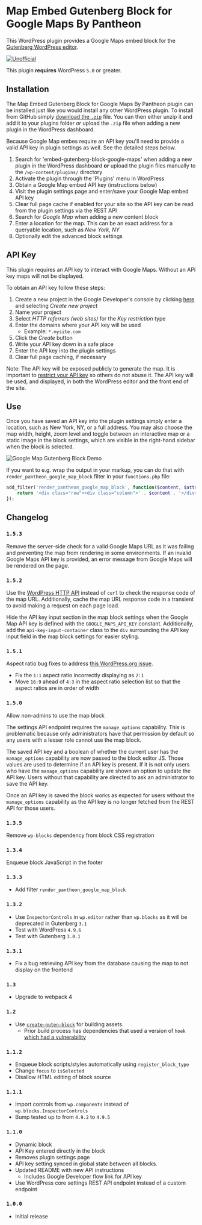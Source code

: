 # Map Embed Gutenberg Block for Google Maps By Pantheon
This WordPress plugin provides a Google Maps embed block for the [Gutenberg WordPress editor](https://github.com/WordPress/gutenberg).

[![Unofficial](https://img.shields.io/badge/Pantheon-Unofficial-yellow?logo=pantheon&color=FFDC28)](https://pantheon.io/docs/oss-support-levels#unofficial)

This plugin **requires** WordPress `5.0` or greater.

## Installation
The Map Embed Gutenberg Block for Google Maps By Pantheon plugin can be installed just like you would install any other WordPress plugin. To install from GitHub simply [download the `.zip`](https://github.com/pantheon-systems/google-map-gutenberg-block/archive/master.zip) file. You can then either unzip it and add it to your plugins folder _or_ upload the `.zip` file when adding a new plugin in the WordPress dashboard.

Because Google Map embes require an API key you'll need to provide a valid API key in plugin settings as well. See the detailed steps below.

1. Search for 'embed-gutenberg-block-google-maps' when adding a new plugin in the WordPress dashboard **or** upload the plugin files manually to the `/wp-content/plugins/` directory
1. Activate the plugin through the 'Plugins' menu in WordPress
1. Obtain a Google Map embed API key (instructions below)
1. Visit the plugin settings page and enter/save your Google Map embed API key
1. Clear full page cache if enabled for your site so the API key can be read from the plugin settings via the REST API
1. Search for _Google Map_ when adding a new content block
1. Enter a location for the map. This can be an exact address for a queryable location, such as _New York, NY_
1. Optionally edit the advanced block settings

## API Key
This plugin requires an API key to interact with Google Maps. Without an API key maps will not be displayed.

To obtain an API key follow these steps:
1. Create a new project in the Google Developer's console by clicking [here](https://console.developers.google.com/flows/enableapi?apiid=maps_backend,static_maps_backend,maps_embed_backend&keyType=CLIENT_SIDE&reusekey=true) and selecting _Create new project_
1. Name your project
1. Select _HTTP referrers (web sites)_  for the _Key restriction_ type
1. Enter the domains where your API key will be used
    - Example: `*.mysite.com`
1. Click the _Create_ button
1. Write your API key down in a safe place
1. Enter the API key into the plugin settings
1. Clear full page caching, if necessary

Note: The API key will be exposed publicly to generate the map. It is important to [restrict your API key](https://developers.google.com/maps/documentation/embed/get-api-key#key-restrictions) so others do not abuse it. The API key will be used, and displayed, in both the WordPress editor and the front end of the site.

## Use
Once you have saved an API key into the plugin settings simply enter a location, such as New York, NY, or a full address. You may also choose the map width, height, zoom level and toggle between an interactive map or a static image in the block settings, which are visible in the right-hand sidebar when the block is selected.

![Google Map Gutenberg Block Demo](./assets/images/screenshot-1.gif)

If you want to e.g. wrap the output in your markup, you can do that with `render_pantheon_google_map_block` filter in your `functions.php` file:

```php
add_filter('render_pantheon_google_map_block', function($content, $attributes) {
    return '<div class="row"><div class="column">' . $content . '</div></div>';
});
```

## Changelog

### `1.5.3`
Remove the server-side check for a valid Google Maps URL as it was failing and preventing the map from rendering in some environments. If an invalid Google Maps API key is provided, an error message from Google Maps will be rendered on the page.

### `1.5.2`
Use the [WordPress HTTP API](https://developer.wordpress.org/plugins/http-api/) instead of `curl` to check the response code of the map URL. Additionally, cache the map URL response code in a transient to avoid making a request on each page load.

Hide the API key input section in the map block settings when the Google Map API key is defined with the `GOOGLE_MAPS_API_KEY` constant. Additionally, add the `api-key-input-container` class to the `div` surrounding the API key input field in the map block settings for easier styling.

### `1.5.1`
Aspect ratio bug fixes to address [this WordPress.org issue](https://circleci.com/docs/api/#trigger-a-new-job).

- Fix the `1:1` aspect ratio incorrectly displaying as `2:1`
- Move `16:9` ahead of `4:3` in the aspect ratio selection list so that the aspect ratios are in order of width

### `1.5.0`
Allow non-admins to use the map block

The settings API endpoint requires the `manage_options` capability. This is problematic because only administrators have that permission by default so any users with a lesser role cannot use the map block.

The saved API key and a boolean of whether the current user has the `manage_options` capability are now passed to the block editor JS. Those values are used to determine if an API key is present. If it is not only users who have the `manage_options` capability are shown an option to update the API key. Users without that capability are directed to ask an administrator to save the API key.

Once an API key is saved the block works as expected for users without the `manage_options` capability as the API key is no longer fetched from the REST API for those users.

### `1.3.5`
Remove `wp-blocks` dependency from block CSS registration

### `1.3.4`
Enqueue block JavaScript in the footer

### `1.3.3`
* Add filter `render_pantheon_google_map_block`

### `1.3.2`
* Use `InspectorControls` in `wp.editor` rather than `wp.blocks` as it will be deprecated in Gutenberg `3.1`
* Test with WordPress `4.9.6`
* Test with Gutenberg `3.0.1`

### `1.3.1`
* Fix a bug retrieving API key from the database causing the map to not display on the frontend

### `1.3`
* Upgrade to webpack 4

### `1.2`
* Use [`create-guten-block`](https://github.com/ahmadawais/create-guten-block) for building assets.
    - Prior build process has dependencies that used a version of `hoek` [which had a vulnerability](https://nvd.nist.gov/vuln/detail/CVE-2018-3728)

### `1.1.2`
* Enqueue block scripts/styles automatically using `register_block_type`
* Change `focus` to `isSelected`
* Disallow HTML editing of block source


### `1.1.1`
* Import controls from `wp.components` instead of `wp.blocks.InspectorControls`
* Bump tested up to from `4.9.2` to `4.9.5`

### `1.1.0`
* Dynamic block
* API Key entered directly in the block
* Removes plugin settings page
* API key setting synced in global state between all blocks.
* Updated README with new API instructions
    - Includes Google Developer flow link for API key
* Use WordPress core settings REST API endpoint instead of a custom endpoint

### `1.0.0`
* Initial release
